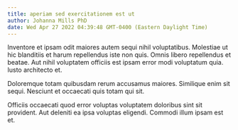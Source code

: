 ```yaml
---
title: aperiam sed exercitationem est ut
author: Johanna Mills PhD
date: Wed Apr 27 2022 04:39:48 GMT-0400 (Eastern Daylight Time)
---
```

Inventore et ipsam odit maiores autem sequi nihil voluptatibus. Molestiae ut hic blanditiis et harum repellendus iste non quis. Omnis libero repellendus et beatae. Aut nihil voluptatem officiis est ipsam error modi voluptatum quia. Iusto architecto et.

 Doloremque totam quibusdam rerum accusamus maiores. Similique enim sit sequi. Nesciunt et occaecati quis totam qui sit.

 Officiis occaecati quod error voluptas voluptatem doloribus sint sit provident. Aut deleniti ea ipsa voluptas eligendi. Commodi illum ipsam est et.